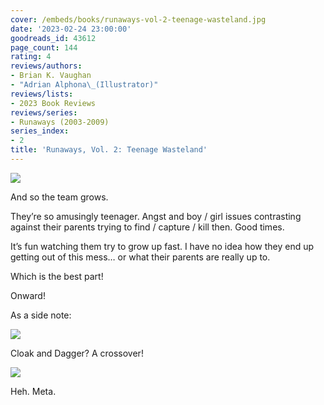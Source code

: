 ```yaml
---
cover: /embeds/books/runaways-vol-2-teenage-wasteland.jpg
date: '2023-02-24 23:00:00'
goodreads_id: 43612
page_count: 144
rating: 4
reviews/authors:
- Brian K. Vaughan
- "Adrian Alphona\_(Illustrator)"
reviews/lists:
- 2023 Book Reviews
reviews/series:
- Runaways (2003-2009)
series_index:
- 2
title: 'Runaways, Vol. 2: Teenage Wasteland'
---
```

![](/embeds/books/attachments/runaways-v2-505090.png)

And so the team grows. 

They’re so amusingly teenager. Angst and boy / girl issues contrasting against their parents trying to find / capture / kill then. Good times.

It’s fun watching them try to grow up fast. I have no idea how they end up getting out of this mess… or what their parents are really up to. 

Which is the best part!

Onward!

<!--more-->

As a side note:

![](/embeds/books/attachments/runaways-v2-ebdd2d.png)

Cloak and Dagger? A crossover!

![](/embeds/books/attachments/runaways-v2-49894e.png)

Heh. Meta. 
